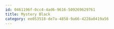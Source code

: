 ```yaml
---
id: 0461196f-0cc4-4ad6-9616-509269629761
title: Mystery Black
category: ee053518-de7a-4858-9a66-4228a0419a56
---
```

